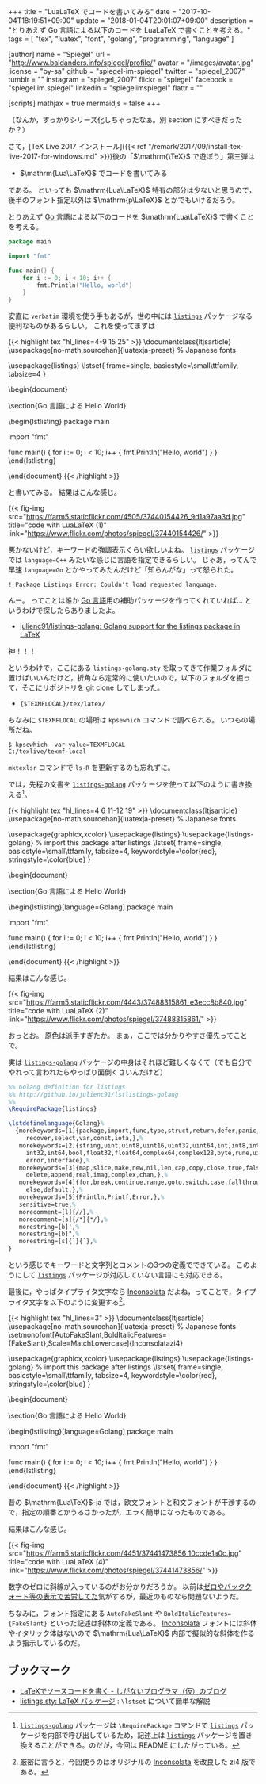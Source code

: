 +++
title = "LuaLaTeX でコードを書いてみる"
date =  "2017-10-04T18:19:51+09:00"
update = "2018-01-04T20:01:07+09:00"
description = "とりあえず Go 言語による以下のコードを LuaLaTeX で書くことを考える。"
tags        = [ "tex", "luatex", "font", "golang", "programming", "language" ]

[author]
  name      = "Spiegel"
  url       = "http://www.baldanders.info/spiegel/profile/"
  avatar    = "/images/avatar.jpg"
  license   = "by-sa"
  github    = "spiegel-im-spiegel"
  twitter   = "spiegel_2007"
  tumblr    = ""
  instagram = "spiegel_2007"
  flickr    = "spiegel"
  facebook  = "spiegel.im.spiegel"
  linkedin  = "spiegelimspiegel"
  flattr    = ""

[scripts]
  mathjax = true
  mermaidjs = false
+++

（なんか，すっかりシリーズ化しちゃったなぁ。別 section にすべきだったか？）

さて，[TeX Live 2017 インストール]({{< ref "/remark/2017/09/install-tex-live-2017-for-windows.md" >}})後の「$\mathrm{\TeX}$ で遊ぼう」第三弾は

- $\mathrm{Lua\LaTeX}$ でコードを書いてみる

である。
といっても $\mathrm{Lua\LaTeX}$ 特有の部分は少ないと思うので，後半のフォント指定以外は $\mathrm{p\LaTeX}$ とかでもいけるだろう。

とりあえず [Go 言語]による以下のコードを $\mathrm{Lua\LaTeX}$ で書くことを考える。

```go
package main

import "fmt"

func main() {
    for i := 0; i < 10; i++ {
        fmt.Println("Hello, world")
    }
}
```

安直に `verbatim` 環境を使う手もあるが，世の中には [`listings`] パッケージなる便利なものがあるらしい。
これを使ってまずは

{{< highlight tex "hl_lines=4-9 15 25" >}}
\documentclass{ltjsarticle}
\usepackage[no-math,sourcehan]{luatexja-preset} % Japanese fonts

\usepackage{listings}
\lstset{
    frame=single,
    basicstyle=\small\ttfamily,
    tabsize=4
}

\begin{document}

\section{Go 言語による Hello World}

\begin{lstlisting}
package main

import "fmt"

func main() {
    for i := 0; i < 10; i++ {
        fmt.Println("Hello, world")
    }
}
\end{lstlisting}

\end{document}
{{< /highlight >}}

と書いてみる。
結果はこんな感じ。

{{< fig-img src="https://farm5.staticflickr.com/4505/37440154426_9d1a97aa3d.jpg" title="code with LuaLaTeX (1)"  link="https://www.flickr.com/photos/spiegel/37440154426/" >}}

悪かないけど，キーワードの強調表示くらい欲しいよね。
[`listings`] パッケージでは `language=C++` みたいな感じに言語を指定できるらしい。
じゃあ，ってんで早速 `language=Go` とかやってみたんだけど「知らんがな」って怒られた。

```text
! Package Listings Error: Couldn't load requested language.
```

んー。
ってことは誰か [Go 言語]用の補助パッケージを作ってくれていれば... というわけで探したらありましたよ。

- [julienc91/listings-golang: Golang support for the listings package in LaTeX](https://github.com/julienc91/listings-golang )

神！！！

というわけで，ここにある `listings-golang.sty` を取ってきて作業フォルダに置けばいいんだけど，折角なら定常的に使いたいので，以下のフォルダを掘って，そこにリポジトリを git clone してしまった。

- `{$TEXMFLOCAL}/tex/latex/`

ちなみに `$TEXMFLOCAL` の場所は `kpsewhich` コマンドで調べられる。
いつもの場所だね。

```text
$ kpsewhich -var-value=TEXMFLOCAL
C:/texlive/texmf-local
```

`mktexlsr` コマンドで `ls-R` を更新するのも忘れずに。

では，先程の文書を [`listings-golang`] パッケージを使って以下のように書き換える[^glst1]。

[^glst1]: [`listings-golang`] パッケージは `\RequirePackage` コマンドで [`listings`] パッケージを内部で呼び出しているため，記述上は [`listings`] パッケージを置き換えることができる。のだが，今回は README にしたがっている。

{{< highlight tex "hl_lines=4 6 11-12 19" >}}
\documentclass{ltjsarticle}
\usepackage[no-math,sourcehan]{luatexja-preset} % Japanese fonts

\usepackage{graphicx,xcolor}
\usepackage{listings}
\usepackage{listings-golang} % import this package after listings
\lstset{
    frame=single,
    basicstyle=\small\ttfamily,
    tabsize=4,
    keywordstyle=\color{red},
    stringstyle=\color{blue}
}

\begin{document}

\section{Go 言語による Hello World}

\begin{lstlisting}[language=Golang]
package main

import "fmt"

func main() {
    for i := 0; i < 10; i++ {
        fmt.Println("Hello, world")
    }
}
\end{lstlisting}

\end{document}
{{< /highlight >}}

結果はこんな感じ。

{{< fig-img src="https://farm5.staticflickr.com/4443/37488315861_e3ecc8b840.jpg" title="code with LuaLaTeX (2)"  link="https://www.flickr.com/photos/spiegel/37488315861/" >}}

おっとお。
原色は派手すぎたか。
まぁ，ここでは分かりやすさ優先ってことで。

実は [`listings-golang`] パッケージの中身はそれほど難しくなくて（でも自分でやれって言われたらやっぱり面倒くさいんだけど）

```tex
%% Golang definition for listings
%% http://github.io/julienc91/lstlistings-golang
%%
\RequirePackage{listings}

\lstdefinelanguage{Golang}%
  {morekeywords=[1]{package,import,func,type,struct,return,defer,panic,%
     recover,select,var,const,iota,},%
   morekeywords=[2]{string,uint,uint8,uint16,uint32,uint64,int,int8,int16,%
     int32,int64,bool,float32,float64,complex64,complex128,byte,rune,uintptr,%
     error,interface},%
   morekeywords=[3]{map,slice,make,new,nil,len,cap,copy,close,true,false,%
     delete,append,real,imag,complex,chan,},%
   morekeywords=[4]{for,break,continue,range,goto,switch,case,fallthrough,if,%
     else,default,},%
   morekeywords=[5]{Println,Printf,Error,},%
   sensitive=true,%
   morecomment=[l]{//},%
   morecomment=[s]{/*}{*/},%
   morestring=[b]',%
   morestring=[b]",%
   morestring=[s]{`}{`},%
}
```

という感じでキーワードと文字列とコメントの3つの定義でできている。
このようにして [`listings`] パッケージが対応していない言語にも対応できる。

最後に，やっぱタイプライタ文字なら [Inconsolata] だよね，ってことで，タイプライタ文字を以下のように変更する[^z4]。

[^z4]: 厳密に言うと，今回使うのはオリジナルの [Inconsolata] を改良した zi4 版である。

{{< highlight tex "hl_lines=3" >}}
\documentclass{ltjsarticle}
\usepackage[no-math,sourcehan]{luatexja-preset} % Japanese fonts
\setmonofont[AutoFakeSlant,BoldItalicFeatures={FakeSlant},Scale=MatchLowercase]{Inconsolatazi4}

\usepackage{graphicx,xcolor}
\usepackage{listings}
\usepackage{listings-golang} % import this package after listings
\lstset{
    frame=single,
    basicstyle=\small\ttfamily,
    tabsize=4,
    keywordstyle=\color{red},
    stringstyle=\color{blue}
}

\begin{document}

\section{Go 言語による Hello World}

\begin{lstlisting}[language=Golang]
package main

import "fmt"

func main() {
    for i := 0; i < 10; i++ {
        fmt.Println("Hello, world")
    }
}
\end{lstlisting}

\end{document}
{{< /highlight >}}

昔の $\mathrm{Lua\TeX}$-ja では，欧文フォントと和文フォントが干渉するので，指定の順番とかうるさかったが，エラく簡単になったものである。

結果はこんな感じ。

{{< fig-img src="https://farm5.staticflickr.com/4451/37441473856_10ccde1a0c.jpg" title="code with LuaLaTeX (4)"  link="https://www.flickr.com/photos/spiegel/37441473856/" >}}

数字のゼロに斜線が入っているのがお分かりだろうか。
以前は[ゼロやバッククォート等の表示で苦労してた](http://d.hatena.ne.jp/zrbabbler/20130421/1366560678 "LaTeX の inconsolata がアレなので何とかする - マクロツイーター")気がするが，最近のものなら問題ないようだ。

ちなみに，フォント指定にある `AutoFakeSlant` や `BoldItalicFeatures={FakeSlant}` といった記述は斜体の定義である。
[Inconsolata] フォントには斜体やイタリック体はないので $\mathrm{Lua\LaTeX}$ 内部で擬似的な斜体を作るよう指示しているのだ。

## ブックマーク

- [LaTeXでソースコードを書く - しがないプログラマ（仮）のブログ](http://turgure.hatenablog.com/entry/2016/08/19/183501)
- [listings.sty: LaTeX パッケージ](http://www.biwako.shiga-u.ac.jp/sensei/kumazawa/tex/listings.html) : `\lstset` について簡単な解説

[Go 言語]: https://golang.org/ "The Go Programming Language"
[`listings`]: https://ctan.org/tex-archive/macros/latex/contrib/listings "CTAN: /tex-archive/macros/latex/contrib/listings"
[`listings-golang`]: https://github.com/julienc91/listings-golang "julienc91/listings-golang: Golang support for the listings package in LaTeX"
[Inconsolata]: http://levien.com/type/myfonts/inconsolata.html
